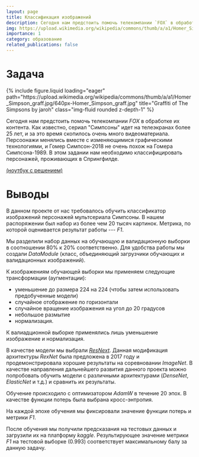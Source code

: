 ```yaml
---
layout: page
title: Классификация изображений
description: Сегодня нам предстоить помочь телекомпании `FOX` в обработке их контента. Как известно, сериал «Симпсоны» идет на телеэкранах более 25 лет, и за это время скопилось очень много видеоматериала. Персоонажи менялись вместе с изменяющимися графическими технологиями, и Гомер Симпсон-2023 не очень похож на Гомера Симпсона-1989. В этом задании нам необходимо классифицировать персонажей, проживающих в Спрингфилде.
img: https://upload.wikimedia.org/wikipedia/commons/thumb/a/a1/Homer_Simpson_graff.jpg/640px-Homer_Simpson_graff.jpg
importance: 1
category: образование
related_publications: false
---
```


# Задача

<div class="row">
    <div class="col-sm mt-3 mt-md-0">
        {% include figure.liquid loading="eager" path="https://upload.wikimedia.org/wikipedia/commons/thumb/a/a1/Homer_Simpson_graff.jpg/640px-Homer_Simpson_graff.jpg" title="Graffiti of The Simpsons by jaroh" class="img-fluid rounded z-depth-1" %}
    </div>
</div>

Сегодня нам предстоить помочь телекомпании _FOX_ в обработке их контента. Как известно, сериал "Симпсоны" идет на телеэкранах более 25 лет, и за это время скопилось очень много видеоматериала. Персоонажи менялись вместе с изменяющимися графическими технологиями, и Гомер Симпсон-2018 не очень похож на Гомера Симпсона-1989. В этом задании нам необходимо классифицировать персонажей, проживающих в Спрингфилде.

[(ноутбук с решением)](https://github.com/onixlas/DS_portfolio/blob/main/DLS_p1_simpsons/dls_p1_simpsons.ipynb)

# Выводы

В данном проекте от нас требовалось обучить классификатор изображений персонажей мультсериала Симпсоны. В нашем распоряжении был набор из более чем 20 тысяч картинок. Метрика, по которой оценивается результат работы --- _F1_.

Мы разделили набор данных на обучающую и валидационную выборки в соотношении 80% к 20% соответственно. Для удобства работы мы создали _DataModule_ (класс, объединяющий загрузчики обучающих и валидационных изображений).

К изображениям обучающей выборки мы применяем следующие трансформации (аугментации):

- уменьшение до размера 224 на 224 (чтобы затем использовать предобученные модели)
- случайное отображение по горизонтали
- случайное вращение изображения на угол до 20 градусов
- небольшое размытие
- нормализация.

К валиадционной выборке применялись лишь уменьшение изображение и нормализация.

В качестве модели мы выбрали [_ResNext_](https://arxiv.org/abs/1611.05431). Данная модификация архитектуры _RexNet_ была предложена в 2017 году и продемонстрировала хорошие результаты на соревновании _ImageNet_. В качестве направления дальнейшего развития данного проекта можно попробовать обучить модели с различными архитектурами (_DenseNet_, _ElasticNet_ и т.д.) и сравнить их результаты.

Обучение происходило с оптимизатором _AdamW_ в течение 20 эпох. В качестве функции потерь была выбрана кросс-энтропия.

На каждой эпохе обучения мы фиксировали значение функции потерь и метрики _F1_.

После обучения мы получили предсказания на тестовых данных и загрузили их на платформу _kaggle_. Результирующее значение метрики _F1_ на тестовой выборке (0.993) соответствует максимальному балу за данную задачу.
